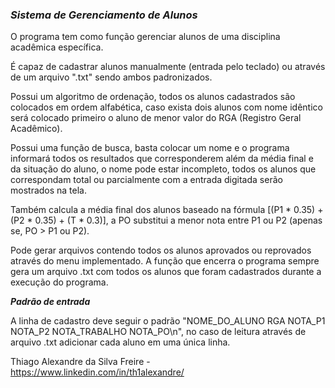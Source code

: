 ### ***Sistema de Gerenciamento de Alunos***



O programa tem como função gerenciar alunos de uma disciplina acadêmica específica. 

É capaz de cadastrar alunos manualmente (entrada pelo teclado) ou através de um arquivo ".txt" sendo ambos padronizados.

Possui um algoritmo de ordenação, todos os alunos cadastrados são colocados em ordem alfabética, caso exista dois alunos com nome idêntico será colocado primeiro o aluno de menor valor do RGA (Registro Geral Acadêmico).

Possui uma função de busca, basta colocar um nome e o programa informará todos os resultados que corresponderem além da média final e da situação do aluno, o nome pode estar incompleto, todos os alunos que correspondam total ou parcialmente com a entrada digitada serão mostrados na tela.

Também calcula a média final dos alunos baseado na fórmula [(P1 * 0.35) + (P2 * 0.35) + (T * 0.3)], a PO substitui a menor nota entre P1 ou P2 (apenas se, PO > P1 ou P2). 

Pode gerar arquivos contendo todos os alunos aprovados ou reprovados através do menu implementado. A função que encerra o programa sempre gera um arquivo .txt com todos os alunos que foram cadastrados durante a execução do programa.



***Padrão de entrada***

A linha de cadastro deve seguir o padrão "NOME_DO_ALUNO  RGA  NOTA_P1  NOTA_P2  NOTA_TRABALHO  NOTA_PO\n", no caso de leitura através de arquivo .txt adicionar cada aluno em uma única linha.



Thiago Alexandre da Silva Freire - https://www.linkedin.com/in/th1alexandre/
